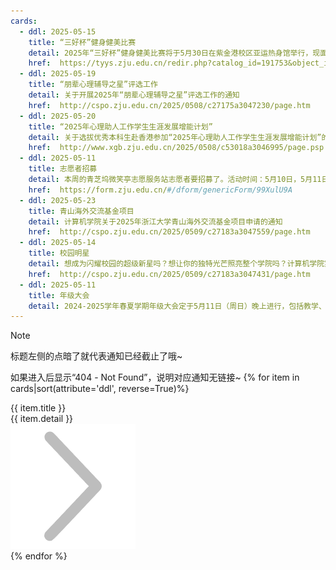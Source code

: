 ```yaml
---
cards:
  - ddl: 2025-05-15
    title: “三好杯”健身健美比赛
    detail: 2025年“三好杯”健身健美比赛将于5月30日在紫金港校区亚运热身馆举行，现面向计算机学院全体同学（本研不限）招募！比赛分为男子健体（1.75m、1.75m+）、健身比基尼（1.63m、1.63m+）、男子健美（70kg、70kg+）。
    href:  https://tyys.zju.edu.cn/redir.php?catalog_id=191753&object_id=215187
  - ddl: 2025-05-19
    title: “朋辈心理辅导之星”评选工作
    detail: 关于开展2025年“朋辈心理辅导之星”评选工作的通知
    href:  http://cspo.zju.edu.cn/2025/0508/c27175a3047230/page.htm
  - ddl: 2025-05-20
    title: “2025年心理助人工作学生生涯发展增能计划”
    detail: 关于选拔优秀本科生赴香港参加“2025年心理助人工作学生生涯发展增能计划”的通知
    href:  http://www.xgb.zju.edu.cn/2025/0508/c53018a3046995/page.psp
  - ddl: 2025-05-11
    title: 志愿者招募
    detail: 本周的青芝坞微笑亭志愿服务站志愿者要招募了。活动时间：5月10日，5月11日。活动地点：西湖区青芝坞路与玉古路交叉口（浙江大学玉泉校区东南角附近）
    href:  https://form.zju.edu.cn/#/dform/genericForm/99XulU9A
  - ddl: 2025-05-23
    title: 青山海外交流基金项目
    detail: 计算机学院关于2025年浙江大学青山海外交流基金项目申请的通知
    href:  http://cspo.zju.edu.cn/2025/0509/c27183a3047559/page.htm
  - ddl: 2025-05-14
    title: 校园明星
    detail: 想成为闪耀校园的超级新星吗？想让你的独特光芒照亮整个学院吗？计算机学院第十六届“校园明星”评选活动火热开启！本次评选聚焦多元发展，无论你是学术大牛、公益达人，还是文体活动的“隐藏高手”，在这里都有专属于你的舞台，快来展示你的风采，成为令人瞩目的校园明星吧！
    href:  http://cspo.zju.edu.cn/2025/0509/c27183a3047431/page.htm
  - ddl: 2025-05-11
    title: 年级大会
    detail: 2024-2025学年春夏学期年级大会定于5月11日（周日）晚上进行，包括教学、外事、思政、学长学姐分享等多项内容，请大家提前15 分钟到场签到，参加年级大会可计形策2 2分。地点：紫金港蒙民伟225
---
```



>[!NOTE]
> 标题左侧的点暗了就代表通知已经截止了哦~
>
> 如果进入后显示“404 - Not Found”，说明对应通知无链接~
{% for item in cards|sort(attribute='ddl', reverse=True)%}
<div class='card'>
    <div class="dot"></div>
    <div class="snapshot">
        <div class="title">{{ item.title }}</div>
        <div class="deadline" data-deadline="{{ item.ddl }}"></div>
        <div class="detail">
            <text>{{ item.detail }}</text>
        </div>
    </div>
    <a href="{{ item.href }}">
        <div class="details">
            <img src="../../index.assets/右、箭头右.png" alt="→">
        </div>
    </a>
</div>
{% endfor %}

